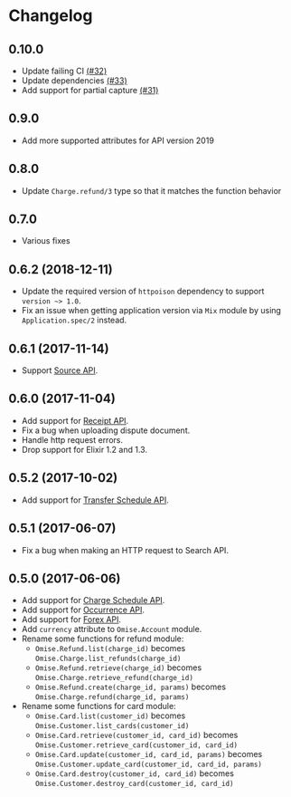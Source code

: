 # Changelog

## 0.10.0

- Update failing CI [(#32)](https://github.com/omise/omise-elixir/pull/32)
- Update dependencies [(#33)](https://github.com/omise/omise-elixir/pull/33)
- Add support for partial capture [(#31)](https://github.com/omise/omise-elixir/pull/31)
## 0.9.0

- Add more supported attributes for API version 2019
## 0.8.0

- Update `Charge.refund/3` type so that it matches the function behavior

## 0.7.0

- Various fixes

## 0.6.2 (2018-12-11)

- Update the required version of `httpoison` dependency to support `version ~> 1.0`.
- Fix an issue when getting application version via `Mix` module by using `Application.spec/2` instead.

## 0.6.1 (2017-11-14)

- Support [Source API](https://www.omise.co/source-api).

## 0.6.0 (2017-11-04)

- Add support for [Receipt API](https://www.omise.co/receipt-api).
- Fix a bug when uploading dispute document.
- Handle http request errors.
- Drop support for Elixir 1.2 and 1.3.

## 0.5.2 (2017-10-02)

- Add support for [Transfer Schedule API](https://www.omise.co/transfer-schedules-api).

## 0.5.1 (2017-06-07)

- Fix a bug when making an HTTP request to Search API.

## 0.5.0 (2017-06-06)

- Add support for [Charge Schedule API](https://www.omise.co/charge-schedules-api).
- Add support for [Occurrence API](https://www.omise.co/occurrences-api).
- Add support for [Forex API](https://www.omise.co/forex-api).
- Add `currency` attribute to `Omise.Account` module.
- Rename some functions for refund module:
  - `Omise.Refund.list(charge_id)` becomes `Omise.Charge.list_refunds(charge_id)`
  - `Omise.Refund.retrieve(charge_id)` becomes `Omise.Charge.retrieve_refund(charge_id)`
  - `Omise.Refund.create(charge_id, params)` becomes `Omise.Charge.refund(charge_id, params)`
- Rename some functions for card module:
  - `Omise.Card.list(customer_id)` becomes `Omise.Customer.list_cards(customer_id)`
  - `Omise.Card.retrieve(customer_id, card_id)` becomes `Omise.Customer.retrieve_card(customer_id, card_id)`
  - `Omise.Card.update(customer_id, card_id, params)` becomes `Omise.Customer.update_card(customer_id, card_id, params)`
  - `Omise.Card.destroy(customer_id, card_id)` becomes `Omise.Customer.destroy_card(customer_id, card_id)`
